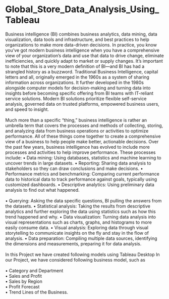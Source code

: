 # Global_Store_Data_Analysis_Using_Tableau
Business intelligence (BI) combines business analytics, data mining, data visualization, data tools and infrastructure, and best practices to help organizations to make more data-driven decisions. In practice, you know you’ve got modern business intelligence when you have a comprehensive view of your organization’s data and use that data to drive change, eliminate inefficiencies, and quickly adapt to market or supply changes.
It’s important to note that this is a very modern definition of BI—and BI has had a strangled history as a buzzword. Traditional Business Intelligence, capital letters and all, originally emerged in the 1960s as a system of sharing information across organizations. It further developed in the 1980s alongside computer models for decision-making and turning data into insights before becoming specific offering from BI teams with IT-reliant service solutions. Modern BI solutions prioritize flexible self-service analysis, governed data on trusted platforms, empowered business users, and speed to insight.<br ><br >
Much more than a specific “thing,” business intelligence is rather an umbrella term that covers the processes and methods of collecting, storing, and analyzing data from business operations or activities to optimize performance. All of these things come together to create a comprehensive view of a business to help people make better, actionable decisions.
Over the past few years, business intelligence has evolved to include more processes and activities to help improve performance. These processes include:
•	Data mining: Using databases, statistics and machine learning to uncover trends in large datasets.
•	Reporting: Sharing data analysis to stakeholders so they can draw conclusions and make decisions.
•	Performance metrics and benchmarking: Comparing current performance data to historical data to track performance against goals, typically using customized dashboards.
•	Descriptive analytics: Using preliminary data analysis to find out what happened.<br ><br >
•	Querying: Asking the data specific questions, BI pulling the answers from the datasets.
•	Statistical analysis: Taking the results from descriptive analytics and further exploring the data using statistics such as how this trend happened and why.
•	Data visualization: Turning data analysis into visual representations such as charts, graphs, and histograms to more easily consume data.
•	Visual analysis: Exploring data through visual storytelling to communicate insights on the fly and stay in the flow of analysis.
•	Data preparation: Compiling multiple data sources, identifying the dimensions and measurements, preparing it for data analysis.<br ><br >
In this Project we have created following models using Tableau Desktop
In our Project, we have considered following business model, such as<br ><br >
•	Category and Department<br >
•	Sales and Profit<br >
•	Sales by Region<br >
•	Profit Forecast<br >
•	Trend Lines of the Business.<br >

